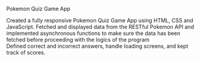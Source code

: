 Pokemon Quiz Game App

Created a fully responsive Pokemon Quiz Game App using HTML, CSS and JavaScript.
Fetched and displayed data from the RESTful Pokemon API and implemented asynchronous functions to make sure the data has been fetched before proceeding with the logics of the program  
Defined correct and incorrect answers, handle loading screens, and kept track of scores.
